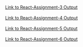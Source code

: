 [Link to React-Assignment-3 Output](https://reacts-assignment-3.netlify.app)
<br><br>
[Link to React-Assignment-4 Output](https://reacts-assignment-4.netlify.app)
<br><br>
[Link to React-Assignment-5 Output](https://reacts-assignment-5.netlify.app)
<br><br>
[Link to React-Assignment-6 Output](https://reacts-assignment-6.netlify.app)